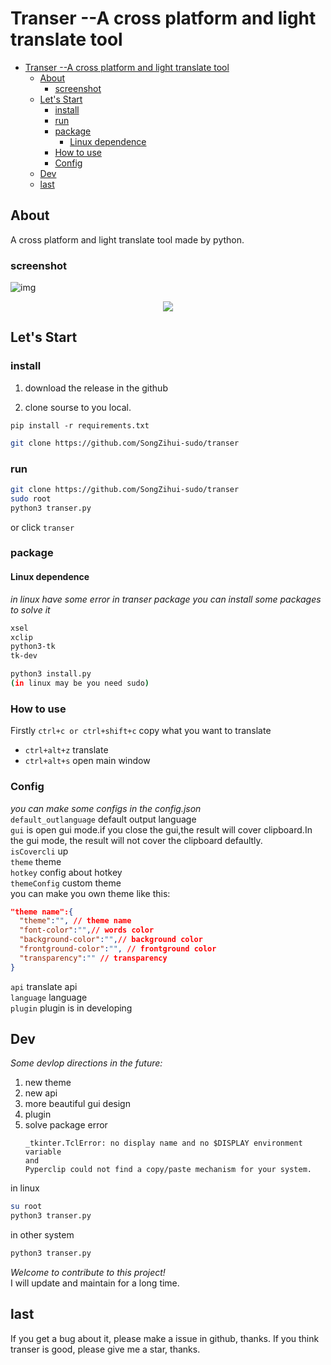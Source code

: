 # Transer --A cross platform and light translate tool

- [Transer --A cross platform and light translate tool](#transer---a-cross-platform-and-light-translate-tool)
  - [About](#about)
    - [screenshot](#screenshot)
  - [Let's Start](#lets-start)
    - [install](#install)
    - [run](#run)
    - [package](#package)
      - [Linux dependence](#linux-dependence)
    - [How to use](#how-to-use)
    - [Config](#config)
  - [Dev](#dev)
  - [last](#last)

## About
A cross platform and light translate tool made by python.    
### screenshot
![img](https://user-images.githubusercontent.com/77034643/168419118-d59b6e42-c089-4a1c-ae39-df1d36809c43.png)  
<div align=center><img src="https://user-images.githubusercontent.com/77034643/168418694-12fd4fb3-d642-420f-85bb-b32a7369fcd1.png"></div>

## Let's Start
### install
1. download the release in the github

2. clone sourse to you local.
```
pip install -r requirements.txt
```
```bash
git clone https://github.com/SongZihui-sudo/transer
```
### run
```bash
git clone https://github.com/SongZihui-sudo/transer
sudo root  
python3 transer.py
```
or
click `transer`
### package
#### Linux dependence
*in linux have some error in transer package you can install some packages to solve it*  
```bash
xsel
xclip
python3-tk
tk-dev
``` 
```bash
python3 install.py  
(in linux may be you need sudo)
```
### How to use  
Firstly `ctrl+c or ctrl+shift+c` copy what you want to translate
* `ctrl+alt+z` translate
* `ctrl+alt+s` open main window
### Config
*you can make some configs in the config.json*  
`default_outlanguage` default output language  
`gui` is open gui mode.if you close the gui,the result will cover clipboard.In the gui mode, the result will not cover the clipboard defaultly.  
`isCovercli`  up  
`theme` theme  
`hotkey` config about hotkey  
`themeConfig` custom theme  
you can make you own theme like this:
```json
"theme name":{
  "theme":"", // theme name
  "font-color":"",// words color
  "background-color":"",// background color
  "frontground-color":"", // frontground color 
  "transparency":"" // transparency
}
```
`api` translate api  
`language` language  
`plugin` plugin is in developing
## Dev
*Some devlop directions in the future:*  
1. new theme
2. new api
3. more beautiful gui design  
4. plugin
5. solve package error
   ```
   _tkinter.TclError: no display name and no $DISPLAY environment variable 
   and
   Pyperclip could not find a copy/paste mechanism for your system.
   ```
in linux
```bash
su root
python3 transer.py
```
in other system
```bash
python3 transer.py
```
*Welcome to contribute to this project!*  
I will update and maintain for a long time.
## last
If you get a bug about it, please make a issue in github, thanks.
If you think transer is good, please give me a star, thanks.  
